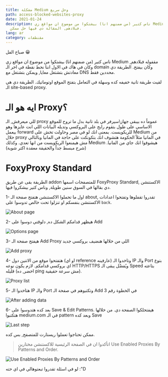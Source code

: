 ```yaml
---
title: مشكلة Medium وحل سريع
path: access-blocked-websites-proxy
date: 2021-01-24
description: ناس كتير (من ضمنهم انا) بيشتكوا من موضوع ان مواقع زي Medium مقفوله
  فبلادهم, المقالة دي فيها حل ممكن.
lang: ar
category: مقتطفات
---
```

صباح الفل 😀

ناس كتير (من ضمنهم انا) بيشتكوا من موضوع ان مواقع زي Medium مقفوله فبلادهم, وكان في هاك في الاول اننا نحط نقطة في اخر الـ domain وكان بيفتح. الطريقة دي معادتش بتشتغل معايا, ويمكن بتشتغل مع DNS محددين فقط. 

لقيت طريقة تانية خفيفه كده وسهلة في التعامل بتفتح الموقع اوتوماتيك. الطريقة دي هي الـ site-based proxy. 

# ايه هو الـ Proxy؟

للي ميعرفش, الـ proxy عموماً ده بيبقى جهاز\سيرفر في بلد تانية بدل ما تروح للموقع الاساسي على طول بتقوم رايح على البروكسي وتديله البيانات اللي انت عايزها وهو بيعمل forward للريكويست. بمعنى انك لو في مصر وحاولت تخش على Medium من خلال proxy في المانيا مثلاً الحكومة هتشوف انك بتكونكت على حاجة في المانيا وبالتالي مش هيمنعوا الريكويست من انها تعدي. وكذلك Medium هيشوفوا انك جاي من المانيا. (شرح مبسط جداً والحقيقة معقدة اكتر شوية)

# FoxyProxy Standard
الطريقة بقى عن طريق addon للمتصفحات اسمها FoxyProxy Standard, الاكستنشن دي بقالها في السوق سنين طويلة, وناس كتير بيشكروا فيها. 

1- اول ما تحملوا الاكستنشن هتفتح صفحة الـ about, تقدروا تقفلوها وتفتحوا اعدادات الاكستنشن بنفسكم او تنزلوا تحت خالص تدوسوا على `back`.

![About page](https://i.imgur.com/BuJEcVN.png)

2- هيظهر قدامكم الشكل ده, دلوقتي دوسوا على Add 

![Options page](https://i.imgur.com/4GEJjSB.png)

3- هيفتح صفحة الـ Add Proxy اللي من خلالها هنضيف بروكسي جديد

![Add proxy](https://i.imgur.com/hVcEAqu.png)

4- هتفتحوا موقع من الاتنين دول (او اي reference عارفينه) وتاخدوا الـ IP والـ Port بتوع اي بروكسي قدامكم. لازم يكون نوعه HTTP/HTTPS ويُفضّل يبقى الـ Speed بتاعته قليله (اخضر, ده ping مش سرعة حقيقية).

![Proxy list](https://i.imgur.com/2BK7joK.png)

5- هتاخدوا الـ IP والـ Port وتكتبوهم في صفحة الـ Add في الخطوة رقم 3

![After adding data](https://i.imgur.com/mwQYhp3.png)

6- بعد كده هتدوسوا على Save & Edit Patterns. هيفتحلكوا الصفحة دي. من خلالها هتكتبوا medium.com في الـ pattern وبعد كده Save

![Last step](https://i.imgur.com/0lMpMNb.png)

ممكن تحتاجوا تعملوا ريستارت للمتصفح, بس كده.  

> اتأكدوا ان في الصفحة الرئيسية للاكستنشن مختارين Use Enabled Proxies By Patterns and Order. 

![Use Enabled Proxies By Patterns and Order](https://i.imgur.com/vD8QCiN.png)

لو في اسئلة تقدروا تبعتوهالي في اي حته :"D